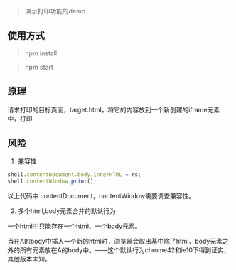 > 演示打印功能的demo

## 使用方式

> npm install

> npm start

## 原理

请求打印的目标页面，target.html，将它的内容放到一个新创建的iframe元素中，打印


## 风险

1. 兼容性

```javascript
shell.contentDocument.body.innerHTML = rs;
shell.contentWindow.print();
```
以上代码中 contentDocument，contentWindow需要调查兼容性。


2. 多个html,body元素合并的默认行为

一个html中只能存在一个html、一个body元素。

当在A的body中插入一个新的html时，浏览器会取出基中除了html、body元素之外的所有元素放在A的body中。——这个默认行为chrome42和ie10下得到证实，其他版本未知。

